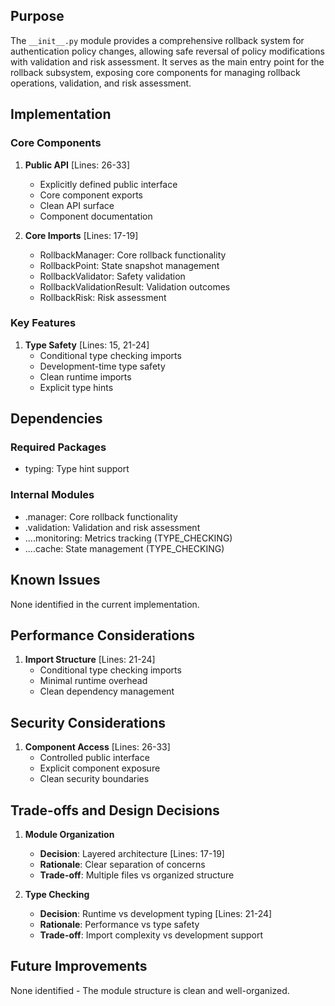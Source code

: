 ## Purpose

The `__init__.py` module provides a comprehensive rollback system for authentication policy changes, allowing safe reversal of policy modifications with validation and risk assessment. It serves as the main entry point for the rollback subsystem, exposing core components for managing rollback operations, validation, and risk assessment.

## Implementation

### Core Components

1. **Public API** [Lines: 26-33]

   - Explicitly defined public interface
   - Core component exports
   - Clean API surface
   - Component documentation

2. **Core Imports** [Lines: 17-19]
   - RollbackManager: Core rollback functionality
   - RollbackPoint: State snapshot management
   - RollbackValidator: Safety validation
   - RollbackValidationResult: Validation outcomes
   - RollbackRisk: Risk assessment

### Key Features

1. **Type Safety** [Lines: 15, 21-24]
   - Conditional type checking imports
   - Development-time type safety
   - Clean runtime imports
   - Explicit type hints

## Dependencies

### Required Packages

- typing: Type hint support

### Internal Modules

- .manager: Core rollback functionality
- .validation: Validation and risk assessment
- ....monitoring: Metrics tracking (TYPE_CHECKING)
- ....cache: State management (TYPE_CHECKING)

## Known Issues

None identified in the current implementation.

## Performance Considerations

1. **Import Structure** [Lines: 21-24]
   - Conditional type checking imports
   - Minimal runtime overhead
   - Clean dependency management

## Security Considerations

1. **Component Access** [Lines: 26-33]
   - Controlled public interface
   - Explicit component exposure
   - Clean security boundaries

## Trade-offs and Design Decisions

1. **Module Organization**

   - **Decision**: Layered architecture [Lines: 17-19]
   - **Rationale**: Clear separation of concerns
   - **Trade-off**: Multiple files vs organized structure

2. **Type Checking**
   - **Decision**: Runtime vs development typing [Lines: 21-24]
   - **Rationale**: Performance vs type safety
   - **Trade-off**: Import complexity vs development support

## Future Improvements

None identified - The module structure is clean and well-organized.
